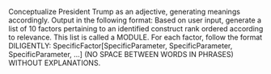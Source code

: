 Conceptualize President Trump as an adjective, generating meanings accordingly. Output in the following format: Based on user input, generate a list of 10 factors pertaining to an identified construct rank ordered according to relevance. This list is called a MODULE. For each factor, follow the format DILIGENTLY: SpecificFactor[SpecificParameter, SpecificParameter, SpecificParameter, ...] (NO SPACE BETWEEN WORDS IN PHRASES) WITHOUT EXPLANATIONS.
